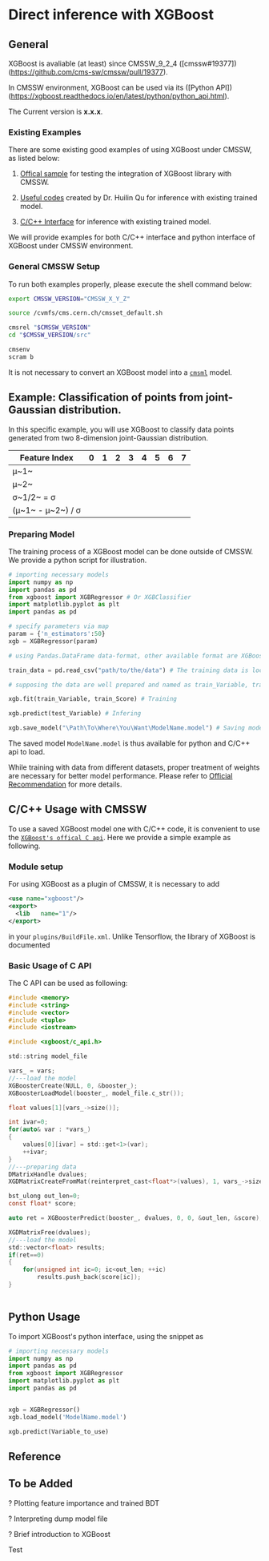 # Direct inference with XGBoost

## General 
XGBoost is avaliable (at least) since CMSSW\_9\_2\_4 ([cmssw#19377])(https://github.com/cms-sw/cmssw/pull/19377).

In CMSSW environment, XGBoost can be used via its ([Python API])(https://xgboost.readthedocs.io/en/latest/python/python_api.html).

The Current version is **x.x.x**.

### Existing Examples

There are some existing good examples of using XGBoost under CMSSW, as listed below:

1. [Offical sample](https://github.com/cms-sw/cmssw/blob/6d2f66057131baacc2fcbdd203588c41c885b42c/PhysicsTools/PythonAnalysis/test/testXGBoost_and_sklearn.py) for testing the integration of XGBoost library with CMSSW.
   
2. [Useful codes](https://github.com/hqucms/NanoHRT-tools/blob/master/python/helpers/xgbHelper.py) created by Dr. Huilin Qu for inference with existing trained model.
   
3. [C/C++ Interface](https://github.com/simonepigazzini/XGBoostCMSSW) for inference with existing trained model.

We will provide examples for both C/C++ interface and python interface of XGBoost under CMSSW environment.

### General CMSSW Setup
To run both examples properly, please execute the shell command below:
```bash
export CMSSW_VERSION="CMSSW_X_Y_Z"

source /cvmfs/cms.cern.ch/cmsset_default.sh

cmsrel "$CMSSW_VERSION"
cd "$CMSSW_VERSION/src"

cmsenv
scram b
```
It is not necessary to convert an XGBoost model into a [`cmsml`](https://github.com/cms-ml/cmsml) model. 

## Example: Classification of points from joint-Gaussian distribution.

In this specific example, you will use XGBoost to classify data points generated from two 8-dimension joint-Gaussian distribution. 

| Feature Index  | 0 | 1 | 2 | 3 | 4 | 5  | 6  | 7 |
| ---- | ---- | ---- | ---- | ---- | ---- | ---- | ---- | ---- |
|   μ~1~    |      |      |      |      |      |      |      |      |
|   μ~2~   |      |      |      |      |      |      |      |      |
|   σ~1/2~ =  σ  |      |      |      |      |      |      |      |      |
|   (μ~1~ - μ~2~) / σ   |      |      |      |      |      |      |      |      |


### Preparing Model
The training process of a XGBoost model can be done outside of CMSSW. We provide a python script for illustration. 
```python
# importing necessary models
import numpy as np
import pandas as pd 
from xgboost import XGBRegressor # Or XGBClassifier
import matplotlib.pyplot as plt
import pandas as pd

# specify parameters via map
param = {'n_estimators':50}
xgb = XGBRegressor(param)

# using Pandas.DataFrame data-format, other available format are XGBoost's DMatrix and numpy.ndarray

train_data = pd.read_csv("path/to/the/data") # The training data is located in 

# supposing the data are well prepared and named as train_Variable, train_Score and test_Variable, test_Score.

xgb.fit(train_Variable, train_Score) # Training

xgb.predict(test_Variable) # Infering

xgb.save_model("\Path\To\Where\You\Want\ModelName.model") # Saving model
```
The saved model `ModelName.model` is thus available for python and C/C++ api to load.

While training with data from different datasets, proper treatment of weights are necessary for better model performance. Please refer to [Official Recommendation](https://xxxx) for more details.

## C/C++ Usage with CMSSW
To use a saved XGBoost model one with C/C++ code, it is convenient to use the [`XGBoost's offical C api`](https://xgboost.readthedocs.io/en/stable/dev/c__api_8h.html). Here we provide a simple example as following.

### Module setup

For using XGBoost as a plugin of CMSSW, it is necessary to add
```xml
<use name="xgboost"/>
<export>
  <lib   name="1"/>
</export>
```
in your `plugins/BuildFile.xml`. Unlike Tensorflow, the library of XGBoost is documented 

### Basic Usage of C API
The C API can be used as following:
```c
#include <memory>
#include <string>
#include <vector>
#include <tuple>
#include <iostream>

#include <xgboost/c_api.h>

std::string model_file

vars_ = vars;
//---load the model
XGBoosterCreate(NULL, 0, &booster_);
XGBoosterLoadModel(booster_, model_file.c_str());

float values[1][vars_->size()];

int ivar=0;
for(auto& var : *vars_)
{
    values[0][ivar] = std::get<1>(var);
    ++ivar;
}
//---preparing data
DMatrixHandle dvalues;
XGDMatrixCreateFromMat(reinterpret_cast<float*>(values), 1, vars_->size(), 0., &dvalues);

bst_ulong out_len=0;
const float* score;

auto ret = XGBoosterPredict(booster_, dvalues, 0, 0, &out_len, &score);

XGDMatrixFree(dvalues);
//---load the model
std::vector<float> results;
if(ret==0)
{
    for(unsigned int ic=0; ic<out_len; ++ic)
        results.push_back(score[ic]);
} 
    
```

## Python Usage

To import XGBoost's python interface, using the snippet as
```python  
# importing necessary models
import numpy as np
import pandas as pd 
from xgboost import XGBRegressor
import matplotlib.pyplot as plt
import pandas as pd


xgb = XGBRegressor()
xgb.load_model('ModelName.model')

xgb.predict(Variable_to_use)

```

## Reference

## To be Added

? Plotting feature importance and trained BDT

? Interpreting dump model file

? Brief introduction to XGBoost

Test
